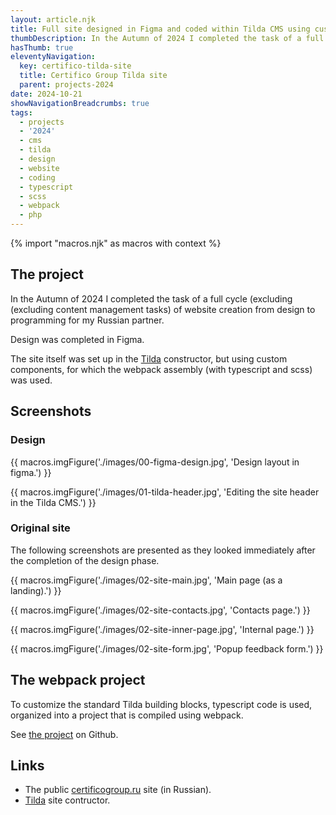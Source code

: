 ```yaml
---
layout: article.njk
title: Full site designed in Figma and coded within Tilda CMS using custom solutions
thumbDescription: In the Autumn of 2024 I completed the task of a full cycle (excluding (excluding content management tasks) of website creation from design to programming for my Russian partner.
hasThumb: true
eleventyNavigation:
  key: certifico-tilda-site
  title: Certifico Group Tilda site
  parent: projects-2024
date: 2024-10-21
showNavigationBreadcrumbs: true
tags:
  - projects
  - '2024'
  - cms
  - tilda
  - design
  - website
  - coding
  - typescript
  - scss
  - webpack
  - php
---
```


<!--
@changed 2024.10.23, 15:00
-->

{% import "macros.njk" as macros with context %}

## The project

In the Autumn of 2024 I completed the task of a full cycle (excluding (excluding content management tasks) of website creation from design to programming for my Russian partner.

Design was completed in Figma.

The site itself was set up in the [Tilda](https://tilda.cc/) constructor, but using custom components, for which the webpack assembly (with typescript and scss) was used.

## Screenshots

### Design

{{ macros.imgFigure('./images/00-figma-design.jpg', 'Design layout in figma.') }}

{{ macros.imgFigure('./images/01-tilda-header.jpg', 'Editing the site header in the Tilda CMS.') }}

### Original site

The following screenshots are presented as they looked immediately after the completion of the design phase.

{{ macros.imgFigure('./images/02-site-main.jpg', 'Main page (as a landing).') }}

{{ macros.imgFigure('./images/02-site-contacts.jpg', 'Contacts page.') }}

{{ macros.imgFigure('./images/02-site-inner-page.jpg', 'Internal page.') }}

{{ macros.imgFigure('./images/02-site-form.jpg', 'Popup feedback form.') }}

## The webpack project

To customize the standard Tilda building blocks, typescript code is used, organized into a project that is compiled using webpack.

See [the project](https://github.com/lilliputten/certifico-tilda-project-2024-10) on Github.

## Links

- The public [certificogroup.ru](https://certifico.tilda.ws/) site (in Russian).
- [Tilda](https://tilda.cc/) site contructor.
